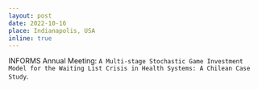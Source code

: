 ```yaml
---
layout: post
date: 2022-10-16
place: Indianapolis, USA
inline: true
---
```


INFORMS Annual Meeting: `A Multi-stage Stochastic Game Investment Model for the Waiting List Crisis in Health Systems: A Chilean Case Study`.

